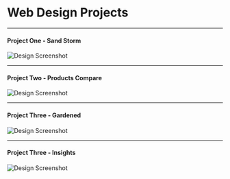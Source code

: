 # Web Design Projects

---

#### Project One - Sand Storm

![Design Screenshot](https://i.ibb.co/dm5Gfkf/screencapture-127-0-0-1-5500-Basic-One-index-html-2023-12-17-04-24-12.png)

---
#### Project Two - Products Compare
![Design Screenshot](https://i.ibb.co/W2WjJ36/screencapture-file-D-Web-Design-Basic-Two-index-html-2023-12-17-04-31-15.png)

---

#### Project Three - Gardened 
![Design Screenshot](https://i.ibb.co/S36fdyS/screencapture-127-0-0-1-5500-Basic-Three-index-html-2023-12-17-04-00-24.png")

---

#### Project Three - Insights 
![Design Screenshot](https://i.ibb.co/XZ4Y1ft/screencapture-127-0-0-1-5500-Project-Four-index-html-2023-12-23-00-18-42.png)
